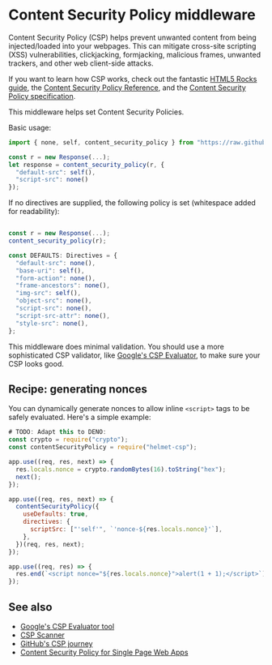 # Content Security Policy middleware

Content Security Policy (CSP) helps prevent unwanted content from being injected/loaded into your webpages. This can mitigate cross-site scripting (XSS) vulnerabilities, clickjacking, formjacking, malicious frames, unwanted trackers, and other web client-side attacks.

If you want to learn how CSP works, check out the fantastic [HTML5 Rocks guide](https://www.html5rocks.com/en/tutorials/security/content-security-policy/), the [Content Security Policy Reference](https://content-security-policy.com/), and the [Content Security Policy specification](https://www.w3.org/TR/CSP/).

This middleware helps set Content Security Policies.

Basic usage:

```typescript
import { none, self, content_security_policy } from "https://raw.githubusercontent.com/da99/helmet/main/middlewares/content-security-policy.ts";

const r = new Response(...);
let response = content_security_policy(r, {
  "default-src": self(),
  "script-src": none()
});

```

If no directives are supplied, the following policy is set (whitespace added for readability):

```typescript

const r = new Response(...);
content_security_policy(r);

const DEFAULTS: Directives = {
  "default-src": none(),
  "base-uri": self(),
  "form-action": none(),
  "frame-ancestors": none(),
  "img-src": self(),
  "object-src": none(),
  "script-src": none(),
  "script-src-attr": none(),
  "style-src": none(),
};

```

This middleware does minimal validation. You should use a more sophisticated CSP validator, like [Google's CSP Evaluator](https://csp-evaluator.withgoogle.com/), to make sure your CSP looks good.

## Recipe: generating nonces

You can dynamically generate nonces to allow inline `<script>` tags to be safely evaluated. Here's a simple example:

```js
# TODO: Adapt this to DENO:
const crypto = require("crypto");
const contentSecurityPolicy = require("helmet-csp");

app.use((req, res, next) => {
  res.locals.nonce = crypto.randomBytes(16).toString("hex");
  next();
});

app.use((req, res, next) => {
  contentSecurityPolicy({
    useDefaults: true,
    directives: {
      scriptSrc: ["'self'", `'nonce-${res.locals.nonce}'`],
    },
  })(req, res, next);
});

app.use((req, res) => {
  res.end(`<script nonce="${res.locals.nonce}">alert(1 + 1);</script>`);
});
```

## See also

- [Google's CSP Evaluator tool](https://csp-evaluator.withgoogle.com/)
- [CSP Scanner](https://cspscanner.com/)
- [GitHub's CSP journey](https://githubengineering.com/githubs-csp-journey/)
- [Content Security Policy for Single Page Web Apps](https://developer.squareup.com/blog/content-security-policy-for-single-page-web-apps/)
